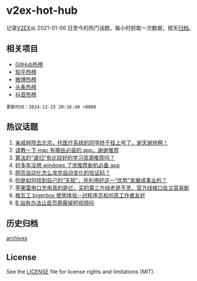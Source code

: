 # v2ex-hot-hub

 记录[V2EX](https://www.v2ex.com/)从 2021-01-06 日至今的热门话题。每小时抓取一次数据，按天[归档](archives)。
 
 ## 相关项目

- [GitHub热榜](https://github.com/lonnyzhang423/github-hot-hub)
- [知乎热榜](https://github.com/lonnyzhang423/zhihu-hot-hub)
- [微博热榜](https://github.com/lonnyzhang423/weibo-hot-hub)
- [头条热榜](https://github.com/lonnyzhang423/toutiao-hot-hub)
- [抖音热榜](https://github.com/lonnyzhang423/douyin-hot-hub)


 `更新时间：2024-12-15 20:16:48 +0800`

## 热议话题

1. [亲戚转院去北京，托医疗系统的同学终于挂上号了，谢天谢地啊！](https://www.v2ex.com/t/1097641)
1. [请教一下 mac 有哪些必装的 app，谢谢推荐](https://www.v2ex.com/t/1097598)
1. [算法的“递归”有比较好的学习资源推荐吗？](https://www.v2ex.com/t/1097577)
1. [好多年没用 windows 了求推荐新机必备 app](https://www.v2ex.com/t/1097584)
1. [网页自动化怎么攻克自动变化的验证码？](https://www.v2ex.com/t/1097616)
1. [你是如何找到自己的“天赋”，并利用好这一“优势”发展成事业的？](https://www.v2ex.com/t/1097636)
1. [苹果雷电口充电真的是烂，买的第三方线老是不灵，官方线接口处又容易断](https://www.v2ex.com/t/1097658)
1. [搬瓦工 bigerbox 使用体验--对程序员和创意工作者友好](https://www.v2ex.com/t/1097638)
1. [B 站有办法让首页屏蔽掉短视频吗](https://www.v2ex.com/t/1097634)

## 历史归档

[archives](archives)

## License

See the [LICENSE](LICENSE) file for license rights and limitations (MIT).
